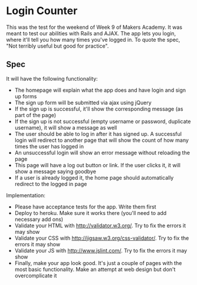 # Login Counter

This was the test for the weekend of Week 9 of Makers Academy. It was meant to test our abilities with Rails and AJAX. The app lets you login, where it'll tell you how many times you've logged in. To quote the spec, "Not terribly useful but good for practice".

## Spec

It will have the following functionality:
- The homepage will explain what the app does and have login and sign up forms
- The sign up form will be submitted via ajax using jQuery
- If the sign up is successful, it'll show the corresponding message (as part of the page)
- If the sign up is not successful (empty username or password, duplicate username), it will show a message as well
- The user should be able to log in after it has signed up. A successful login will redirect to another page that will show the count of how many times the user has logged in
- An unsuccessful login will show an error message without reloading the page
- This page will have a log out button or link. If the user clicks it, it will show a message saying goodbye
- If a user is already logged it, the home page should automatically redirect to the logged in page

Implementation:
- Please have acceptance tests for the app. Write them first
- Deploy to heroku. Make sure it works there (you'll need to add necessary add ons)
- Validate your HTML with http://validator.w3.org/. Try to fix the errors it may show
- Validate your CSS with http://jigsaw.w3.org/css-validator/. Try to fix the errors it may show
- Validate your JS with http://www.jslint.com/. Try to fix the errors it may show
- Finally, make your app look good. It's just a couple of pages with the most basic functionality. Make an attempt at web design but don't overcomplicate it